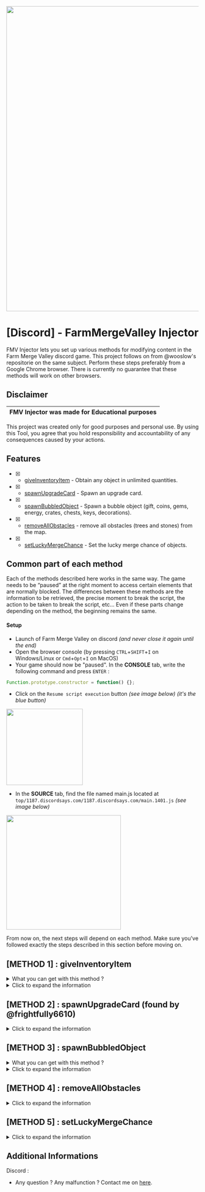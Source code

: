 <p align="center">
  <img src="https://venturebeat.com/wp-content/uploads/2022/11/press_release_banner.jpg" width="800">
</p>

<h1 align="center">[Discord] - FarmMergeValley Injector</h1>

<p align="left">
  FMV Injector lets you set up various methods for modifying content in the Farm Merge Valley discord game. This project follows on from @wooslow's repositorie on the same subject. Perform these steps preferably from a Google Chrome browser. There is currently no guarantee that these methods will work on other browsers.
</p>


## Disclaimer

|FMV Injector was made for Educational purposes   |
|-------------------------------------------------|
This project was created only for good purposes and personal use.
By using this Tool, you agree that you hold responsibility and accountability of any consequences caused by your actions.

## Features

- [x] - [giveInventoryItem](https://github.com/AstraaDev/Discord-FarmMergeValley-Injector) - Obtain any object in unlimited quantities.
- [x] - [spawnUpgradeCard](https://github.com/AstraaDev/Discord-FarmMergeValley-Injector) - Spawn an upgrade card.
- [x] - [spawnBubbledObject](https://github.com/AstraaDev/Discord-FarmMergeValley-Injector) - Spawn a bubble object (gift, coins, gems, energy, crates, chests, keys, decorations).
- [x] - [removeAllObstacles](https://github.com/AstraaDev/Discord-FarmMergeValley-Injector) - remove all obstacles (trees and stones) from the map.
- [x] - [setLuckyMergeChance](https://github.com/AstraaDev/Discord-FarmMergeValley-Injector) - Set the lucky merge chance of objects.

## Common part of each method
Each of the methods described here works in the same way. The game needs to be “paused” at the right moment to access certain elements that are normally blocked. The differences between these methods are the information to be retrieved, the precise moment to break the script, the action to be taken to break the script, etc...
Even if these parts change depending on the method, the beginning remains the same.

#### Setup
- Launch of Farm Merge Valley on discord *(and never close it again until the end)*
- Open the browser console (by pressing `CTRL`+`SHIFT`+`I` on Windows/Linux or `Cmd`+`Opt`+`I` on MacOS)
- Your game should now be "paused". In the **CONSOLE** tab, write the following command and press `ENTER` :
```js
Function.prototype.constructor = function() {};
```
- Click on the `Resume script execution` button *(see image below) (it's the blue button)*
<img src="https://cdn.discordapp.com/attachments/1079127307656122501/1286722534905086073/image.png?ex=66eef13e&is=66ed9fbe&hm=111689ea87b329f10dd1b216424b619a0a4f6943c0304568bc4d2f2548d4aadb&" width="200">

- In the **SOURCE** tab, find the file named main.js located at `top/1187.discordsays.com/1187.discordsays.com/main.1401.js` *(see image below)*
<img src="https://cdn.discordapp.com/attachments/1079127307656122501/1286723565562888222/image.png?ex=66eef234&is=66eda0b4&hm=821455387248d83f3c38ef95ba0b67a3aae0b7cfc00a6f335565334b5bb6451f&" width="300">

From now on, the next steps will depend on each method. Make sure you've followed exactly the steps described in this section before moving on.

## [METHOD 1] : giveInventoryItem
<details>
<summary>What you can get with this method ?</summary>
  
| Parameter       | Description           |
| :-------------- | :-------------------- |
| `coins`         | Yellow coins          |
| `gems`          | Purple gems           |
| `exp`           | Experience            |
| `levels`        | Levels                |
| `crates`        | Crates with items     |
| `energy`        | Energy for activities |
| `tickets`       | Train tickets         |
| `wheat`         | Wheat                 |
| `egg`           | Egg                   |
| `sunflower`     | Sunflower             |
| `milk`          | Milk                  |
| `sugarcane`     | Sugarcane             |
| `bacon`         | Bacon                 |
| `carrot`        | Carrot                |
| `goatmilk`      | Goat milk             |
| `soybeans`      | Soybeans              |
| `wool`          | Wool                  |
| `corn`          | Corn                  |
| `fur`           | Fur                   |
| `coffeebeans`   | Coffee beans          |
| `tomato`        | Tomato                |
| `avocado`       | Avocado               |
| `truffle`       | Truffle               |
</details>

<details>
<summary>Click to expand the information</summary>

Make sure you've followed exactly the steps described in the “Common part of each method” section before moving on to this one.

#### Injection
- In `main.js` file,
- Search the file (by pressing `CTRL`+`F`)
- Write the following command and press `ENTER` :
```js
this['servi' + 'ces']['mapGr' + 'id']['setCo' + 'ntent']
```
- There will normally be 1 results. Navigate to the result and set a breakpoint by clicking on the left of the line in the grey area *(see image below)*
<img src="https://cdn.discordapp.com/attachments/1079127307656122501/1286724033706070066/image.png?ex=66eef2a3&is=66eda123&hm=53c9afe455aa09cfdb2cae701d04c97741549e7128ec99f1218f64eca415dc31&" width="400">

- Return to the game and move or remove an object *(the game should stop again)*
- In the **CONSOLE** tab, write the following command and press `ENTER` :
```js
worldServices = this.services
```
- You can now go back to the `main.js` file in the **SOURCE** tab, then remove the breakpoint *(by clicking on it again)* and click on the `Resume script execution` button again

#### Setting up the function
- In the **CONSOLE** tab, write the following command and press `ENTER` :
```js
let giveInventoryItem = (target, amount) => {
    return worldServices.rewardService.giveInventoryReward({
        "reward": {"key": target, "amount": amount},
        "parent": worldServices.mapGridView._view.parent.parent.parent
    });
}
```

#### Use injection
You're all set! Now all you have to do is enter the following command in the **CONSOLE** tab and press `ENTER` :
```js
giveInventoryItem("item", amount);
```
Don't forget to replace the `item` argument with one of the parameters in the `What you can get with this method?` table of this method, and `amount` with the amount you want.
</details>

## [METHOD 2] : spawnUpgradeCard (found by @frightfully6610)
<details>
<summary>Click to expand the information</summary>
Make sure you've followed exactly the steps described in the “Common part of each method” section before moving on to this one.
  
#### Injection
- In `main.js` file,
- Search the file (by pressing `CTRL`+`F`)
- Write the following command and press `ENTER` :
```js
var _0x932f95 = a1_0x2141;
```
- Set a breakpoint by clicking on the left of the line in the grey area *(see image below)*
<img src="https://cdn.discordapp.com/attachments/1079127307656122501/1287316143928770621/image.png?ex=66f11a15&is=66efc895&hm=020dab4560266d509579a258e74ac3d1fe8c21eaf305d803e3ee08243e736010&" width="300">

- Return to the game and merge items *(the game should stop again)*
- In the **SOURCE** tab, find the loot section at `Local/this/_data/loot` *(see image below)*
<img src="https://cdn.discordapp.com/attachments/1079127307656122501/1287315989834235964/image.png?ex=66f119f1&is=66efc871&hm=82a5a1bcc6e6842ba8643b1f49e037abdc91d0e532cd051a3c18a36bdc956a31&" width="300">

- Replace one of the elements with `“upgrade_card_1”`, `“upgrade_card_2”` or `“upgrade_card_3”` to suit your needs *(see image below)*
<img src="https://cdn.discordapp.com/attachments/1079127307656122501/1287316020448595988/image.png?ex=66f119f8&is=66efc878&hm=97b93f52cf2bc2c658e6306c26b0cd0704a8e80901fb09866c45566729e5aeab&" width="300">

- You can now go back to the `main.js` file in the **SOURCE** tab, then remove the breakpoint *(by clicking on it again)* and click on the `Resume script execution` button again
- All you have to do now is click on the merged item in the game, and the upgrade card should appear.

</details>

## [METHOD 3] : spawnBubbledObject
<details>
<summary>What you can get with this method ?</summary>
  
| Parameter       | Description                      |
| :-------------- | :------------------------------- |
| `coin_1`        | Coins (up to coin_8)             |
| `gem_1`         | Gems (up to gem_6)               |
| `crate_1`       | Crates (up to crate_2)           |
| `energy_1`      | Energy (up to energy_4)          |
| `wood_1`        | Wood (up to wood_8)              |
| `stone_1`       | Stone (up to stone_8)            |
| `tool_1`        | Tool (up to tool_10)             |
| `flower_1`      | Flower (up to flower_10)         |
| `greenhouse_1`  | Greenhouse (up to greenhouse_12) |
| `reward_crate_daily_bonus`       | Daily bonus gift    |
| `reward_crate_key_bronze`        | Bonze key           |
| `reward_crate_key_silver`        | Silver key          |
| `reward_crate_key_gold`          | Gold key            |
| `reward_crate_bronze`            | Bronze chest        |
| `reward_crate_silver`            | TSilver chest       |
| `reward_crate_gold`              | Gold chest          |
| `golden_carrot`                  | Golden carrot       |
| `reward_crate_key_golden_carrot` | Golden carrot key   |
| `reward_crate_golden_carrot`     | Golden carrot chest |
</details>

<details>
<summary>Click to expand the information</summary>

Make sure you've followed exactly the steps described in the “Common part of each method” section before moving on to this one.

#### Injection
- In `main.js` file,
- Search the file (by pressing `CTRL`+`F`)
- Write the following command and press `ENTER` :
```js
this['servi' + 'ces']['mapGr' + 'id']['setCo' + 'ntent']
```
- There will normally be 1 results. Navigate to the result and set a breakpoint by clicking on the left of the line in the grey area *(see image below)*
<img src="https://cdn.discordapp.com/attachments/1079127307656122501/1286724033706070066/image.png?ex=66eef2a3&is=66eda123&hm=53c9afe455aa09cfdb2cae701d04c97741549e7128ec99f1218f64eca415dc31&" width="400">

- Return to the game and move or remove an object *(the game should stop again)*
- In the **CONSOLE** tab, write the following command and press `ENTER` :
```js
worldServices = this.services
```
- You can now go back to the `main.js` file in the **SOURCE** tab, then remove the breakpoint *(by clicking on it again)* and click on the `Resume script execution` button again

#### Setting up the function
- In the **CONSOLE** tab, write the following command and press `ENTER` :
```js
let spawnBubbledObject = (target) => {
    return worldServices.rewardService.giveObjectReward({
      "rewards": [target],
      "container": worldServices.mapGridView._view.parent.parent.parent,
      "animationEndEvent": null,
      "bubblePosition": {"x": 0, "y": -200}
    });
}
```

#### Use injection
You're all set! Now all you have to do is enter the following command in the **CONSOLE** tab and press `ENTER` :
```js
spawnBubbledObject("item");
```
Don't forget to replace the `item` argument with one of the parameters in the `What you can get with this method?` table of this method.
</details>

## [METHOD 4] : removeAllObstacles
<details>
<summary>Click to expand the information</summary>
Make sure you've followed exactly the steps described in the “Common part of each method” section before moving on to this one.

#### Injection
- In `main.js` file,
- Search the file (by pressing `CTRL`+`F`)
- Write the following command and press `ENTER` :
```js
this['servi' + 'ces']['mapGr' + 'id']['setCo' + 'ntent']
```
- There will normally be 1 results. Navigate to the result and set a breakpoint by clicking on the left of the line in the grey area *(see image below)*
<img src="https://cdn.discordapp.com/attachments/1079127307656122501/1286724033706070066/image.png?ex=66eef2a3&is=66eda123&hm=53c9afe455aa09cfdb2cae701d04c97741549e7128ec99f1218f64eca415dc31&" width="400">

- Return to the game and move or remove an object *(the game should stop again)*
- In the **CONSOLE** tab, write the following command and press `ENTER` :
```js
worldServices = this.services
```
- You can now go back to the `main.js` file in the **SOURCE** tab, then remove the breakpoint *(by clicking on it again)* and click on the `Resume script execution` button again

#### Use injection
- In the **CONSOLE** tab, write the following command and press `ENTER` :
```js
worldServices.world.getAllGameObjects().filter(x=>x.hasBehavior("hitpoints") && !x.hasBehavior("shovelable") && !x.hasBehavior("movable")).forEach(x=>worldServices.world.removeGameObject(x))
```
</details>

## [METHOD 5] : setLuckyMergeChance
<details>
<summary>Click to expand the information</summary>
  
Make sure you've followed exactly the steps described in the “Common part of each method” section before moving on to this one.

#### Injection
- In `main.js` file,
- Search the file (by pressing `CTRL`+`F`)
- Write the following command and press `ENTER` :
```js
this['servi' + 'ces']['mapGr' + 'id']['setCo' + 'ntent']
```
- There will normally be 1 results. Navigate to the result and set a breakpoint by clicking on the left of the line in the grey area *(see image below)*
<img src="https://cdn.discordapp.com/attachments/1079127307656122501/1286724033706070066/image.png?ex=66eef2a3&is=66eda123&hm=53c9afe455aa09cfdb2cae701d04c97741549e7128ec99f1218f64eca415dc31&" width="400">

- Return to the game and move or remove an object *(the game should stop again)*
- In the **CONSOLE** tab, write the following command and press `ENTER` :
```js
worldServices = this.services
```
- You can now go back to the `main.js` file in the **SOURCE** tab, then remove the breakpoint *(by clicking on it again)* and click on the `Resume script execution` button again

#### Setting up the function
- In the **CONSOLE** tab, write the following command and press `ENTER` :
```js
let setLuckyMergeChance = (percentage) => worldServices.mapGridView._view.parent.parent.parent._systems.find(x => x._luckyMergeChance)._luckyMergeChance = percentage;
```

#### Use injection
You're all set! Now all you have to do is enter the following command in the **CONSOLE** tab and press `ENTER` :
```js
setLuckyMergeChance(percentage);
```
Don't forget to replace the `percentage` argument with a number between 0 and 100. Setting `100` as an argument means that the lucky merge will always take place, and setting `0` as an argument means that the lucky merge will never take place (the default value is 5).
</details>

## Additional Informations
Discord :
- Any question ? Any malfunction ? Contact me on [here](discord.gg/PKR7nM9j9U).
